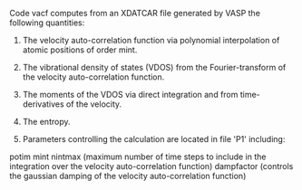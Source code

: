 Code vacf computes from an XDATCAR file generated by VASP the following quantities:

1) The velocity auto-correlation function via polynomial interpolation of atomic positions of order mint.

2) The vibrational density of states (VDOS) from the Fourier-transform of the velocity auto-correlation function.

3) The moments of the VDOS via direct integration and from time-derivatives of the velocity.

4) The entropy.

5) Parameters controlling the calculation are located in file 'P1' including:

potim
mint
nintmax (maximum number of time steps to include in the integration over the velocity auto-correlation function)
dampfactor (controls the gaussian damping of the velocity auto-correlation function)
